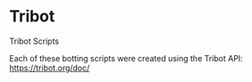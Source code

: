 # Tribot

Tribot Scripts

Each of these botting scripts were created using the Tribot API: https://tribot.org/doc/


